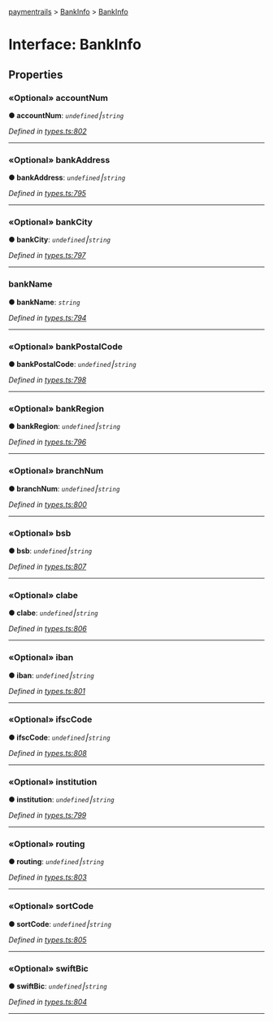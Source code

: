 [paymentrails](../README.md) > [BankInfo](../modules/bankinfo.md) > [BankInfo](../interfaces/bankinfo.bankinfo-1.md)



# Interface: BankInfo


## Properties
<a id="accountnum"></a>

### «Optional» accountNum

**●  accountNum**:  *`undefined`⎮`string`* 

*Defined in [types.ts:802](https://github.com/PaymentRails/javascript-sdk/blob/9b4ee77/lib/types.ts#L802)*





___

<a id="bankaddress"></a>

### «Optional» bankAddress

**●  bankAddress**:  *`undefined`⎮`string`* 

*Defined in [types.ts:795](https://github.com/PaymentRails/javascript-sdk/blob/9b4ee77/lib/types.ts#L795)*





___

<a id="bankcity"></a>

### «Optional» bankCity

**●  bankCity**:  *`undefined`⎮`string`* 

*Defined in [types.ts:797](https://github.com/PaymentRails/javascript-sdk/blob/9b4ee77/lib/types.ts#L797)*





___

<a id="bankname"></a>

###  bankName

**●  bankName**:  *`string`* 

*Defined in [types.ts:794](https://github.com/PaymentRails/javascript-sdk/blob/9b4ee77/lib/types.ts#L794)*





___

<a id="bankpostalcode"></a>

### «Optional» bankPostalCode

**●  bankPostalCode**:  *`undefined`⎮`string`* 

*Defined in [types.ts:798](https://github.com/PaymentRails/javascript-sdk/blob/9b4ee77/lib/types.ts#L798)*





___

<a id="bankregion"></a>

### «Optional» bankRegion

**●  bankRegion**:  *`undefined`⎮`string`* 

*Defined in [types.ts:796](https://github.com/PaymentRails/javascript-sdk/blob/9b4ee77/lib/types.ts#L796)*





___

<a id="branchnum"></a>

### «Optional» branchNum

**●  branchNum**:  *`undefined`⎮`string`* 

*Defined in [types.ts:800](https://github.com/PaymentRails/javascript-sdk/blob/9b4ee77/lib/types.ts#L800)*





___

<a id="bsb"></a>

### «Optional» bsb

**●  bsb**:  *`undefined`⎮`string`* 

*Defined in [types.ts:807](https://github.com/PaymentRails/javascript-sdk/blob/9b4ee77/lib/types.ts#L807)*





___

<a id="clabe"></a>

### «Optional» clabe

**●  clabe**:  *`undefined`⎮`string`* 

*Defined in [types.ts:806](https://github.com/PaymentRails/javascript-sdk/blob/9b4ee77/lib/types.ts#L806)*





___

<a id="iban"></a>

### «Optional» iban

**●  iban**:  *`undefined`⎮`string`* 

*Defined in [types.ts:801](https://github.com/PaymentRails/javascript-sdk/blob/9b4ee77/lib/types.ts#L801)*





___

<a id="ifsccode"></a>

### «Optional» ifscCode

**●  ifscCode**:  *`undefined`⎮`string`* 

*Defined in [types.ts:808](https://github.com/PaymentRails/javascript-sdk/blob/9b4ee77/lib/types.ts#L808)*





___

<a id="institution"></a>

### «Optional» institution

**●  institution**:  *`undefined`⎮`string`* 

*Defined in [types.ts:799](https://github.com/PaymentRails/javascript-sdk/blob/9b4ee77/lib/types.ts#L799)*





___

<a id="routing"></a>

### «Optional» routing

**●  routing**:  *`undefined`⎮`string`* 

*Defined in [types.ts:803](https://github.com/PaymentRails/javascript-sdk/blob/9b4ee77/lib/types.ts#L803)*





___

<a id="sortcode"></a>

### «Optional» sortCode

**●  sortCode**:  *`undefined`⎮`string`* 

*Defined in [types.ts:805](https://github.com/PaymentRails/javascript-sdk/blob/9b4ee77/lib/types.ts#L805)*





___

<a id="swiftbic"></a>

### «Optional» swiftBic

**●  swiftBic**:  *`undefined`⎮`string`* 

*Defined in [types.ts:804](https://github.com/PaymentRails/javascript-sdk/blob/9b4ee77/lib/types.ts#L804)*





___


